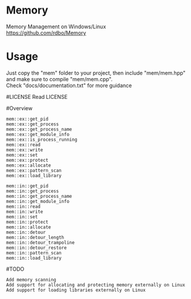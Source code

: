 # Memory
Memory Management on Windows/Linux  
https://github.com/rdbo/Memory  

# Usage
Just copy the "mem" folder to your project, then include "mem/mem.hpp" and make sure to compile "mem/mem.cpp".  
Check "docs/documentation.txt" for more guidance  

#LICENSE
Read LICENSE  

#Overview
```
mem::ex::get_pid
mem::ex::get_process
mem::ex::get_process_name
mem::ex::get_module_info
mem::ex::is_process_running
mem::ex::read
mem::ex::write
mem::ex::set
mem::ex::protect
mem::ex::allocate
mem::ex::pattern_scan
mem::ex::load_library

mem::in::get_pid
mem::in::get_process
mem::in::get_process_name
mem::in::get_module_info
mem::in::read
mem::in::write
mem::in::set
mem::in::protect
mem::in::allocate
mem::in::detour
mem::in::detour_length
mem::in::detour_trampoline
mem::in::detour_restore
mem::in::pattern_scan
mem::in::load_library
```

#TODO
```
Add memory scanning
Add support for allocating and protecting memory externally on Linux
Add support for loading libraries externally on Linux
```